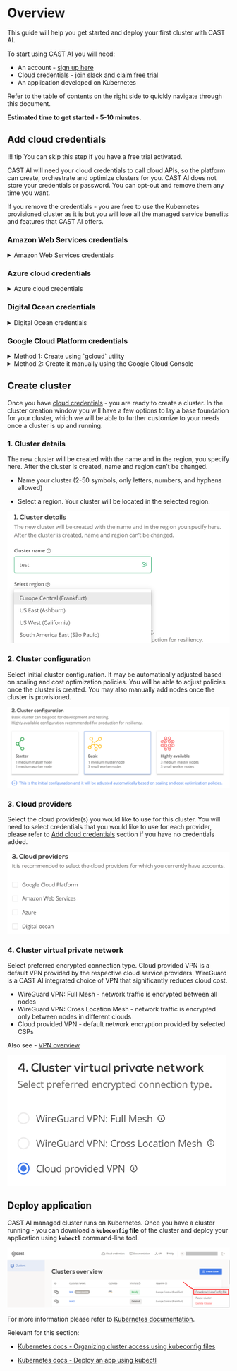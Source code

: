 # Overview

This guide will help you get started and deploy your first cluster with CAST AI.
 
To start using CAST AI you will need:

- An account - [sign up here](https://console.cast.ai/signup)
- Cloud credentials - [join slack and claim free trial](https://join.slack.com/t/castai-community/shared_invite/zt-kxomy09z-p_tbccVJ61azObIt~GUjXQ)
- An application developed on Kubernetes

Refer to the table of contents on the right side to quickly navigate through this document.

**Estimated time to get started - 5-10 minutes.**

## Add cloud credentials

!!! tip
    You can skip this step if you have a free trial activated.

CAST AI will need your cloud credentials to call cloud APIs, so the platform can create, orchestrate and optimize clusters for you. CAST AI does not store your credentials or password. You can opt-out and remove them any time you want.

If you remove the credentials - you are free to use the Kubernetes provisioned cluster as it is but you will lose all the managed service benefits and features that CAST AI offers.

### Amazon Web Services credentials
<details>
<summary>Amazon Web Services credentials</summary>
<p>
To add AWS credentials you will need: <b>Access key ID , Secret access key</b>.
<br>
<ol>
<li>Add a new user
   <ul><li> Open <a href="https://console.aws.amazon.com">https://console.aws.amazon.com</a></li>
   <li> Open the IAM service, then go to Users and click on Add user</li>
   <li> Select <b>Programmatic access</b></li></ul>
<li>Create a new group
<br>
   <ul><li> Select the following permissions as</li>
   <li><b> AmazonVPCFullAccess, AmazonEC2FullAccess</b> and <b>IAMFullAccess</b></li>
   </ul>
<li>Paste cloud credentials
<br>
   <ul><li> Once you reach the last page ("Create user"), copy the <b>access key ID</b> and <b>secret access key</b>, and paste them to the form in CAST AI console.</li></ul>
   </ol>
   </li>
   </p>

<p><a href="ttps://docs.aws.amazon.com/eks/latest/userguide/security-iam.html#security_iam_access-manage">Documentation on AWS Identity and Access Management.</a></p>
</details>

### Azure cloud credentials
<details>
  <summary>Azure cloud credentials</summary>
 <p>
    To add Azure credentials you will need: <b>Directory (Tenant) ID, Application (Client ID), Client Secret, Subscription ID</b>.
 <br>
 <br>
    To get started, you need to create an Active Directory (AD) service principal in your Azure account and assign the required permissions.
    <ol>
    <li>Create App registration
     <ul>
       <li> Open <a href="https://portal.azure.com">https://portal.azure.com</a></li>
       <li> Go to App registrations -> New registration -> Enter display name -> click Register.</li>
       <li> Paste in the <b>Directory (tenant) ID</b> to the form on the left side.</li>
       <li> Paste in the <b>Application (client) ID</b> to the form on the left side.</li>
       <li> Select Certificates & secrets in the left sidebar menu.</li>
       <li> Create a new client secret without expiration.</li>
       <li> Paste in the new client secret value to the form on the left side, to the <b>Client Secret</b> field.</li>
     </ul>
     </li>
    <li>Give access to the CAST AI application by requesting a sign-in using a browser
     <ul>
       <li> Accept CAST AI application.</li>
       <li> After Sign-in you should see <b>Permissions requested</b> window. Click Accept which will allow you to add the CAST AI application role.</li>
    </ul>
    </li>
    <li>Assign the roles
     <ul>
       <li> Open Subscriptions page and go to your subscription.</li>
       <li> Paste in the <b>Subscription ID</b> to the form on the left side.</li>
       <li> Select the Access Control (IAM) in the left sidebar menu.</li>
       <li> Add the role assignment with Role: Contributor, and in the Select search field type your Client Secret (created during the first step).</li>
       <li> Add another role assignment with Role: Contributor, and in the Select input field search for <b>CAST AI Shared Images</b> then click save (if the role is not visible please check previous step and try again).</li>
      </ul>
      </li>
      </ol>
     </p>

<p><a href="https://docs.microsoft.com/en-us/azure/active-directory/develop/app-objects-and-service-principals">Documentation on Azure Cloud EKS IAM Policies, Roles, and Permissions.</a></p>
</details>

### Digital Ocean credentials
<details>
  <summary>Digital Ocean credentials</summary>
 <p>
To add Digital Ocean credentials you will need: <b>Personal Access Token</b>.
<br>
To get started, you need to create a Personal Access Token and define its access permissions.
<ol>
<li>Sign into your <a href="https://cloud.digitalocean.com/">Digital Ocean</a> account
<li>Click the <b>API tab</b> on the left sidebar at the bottom
   <ul><li> <a href="https://cloud.digitalocean.com/account/api/tokens">API tokens</a></ul>
<li>Click <b>Generate New Token</b> in the Personal Access Token section
<li>Add a name and select both the <b>read</b> and <b>write</b> scopes
<li>Click <b>Generate Token</b>
<li>The token will be displayed only once under the name you gave it. Paste the token in the credentials form in CAST AI console.
</ol>
 </p>
</details>

### Google Cloud Platform credentials

<details>
  <summary>Method 1: Create using `gcloud` utility</summary>
  <p>
  <h1>Prerequisites</h1>
  <ul>
  <li> (recommended) Visit the Google Cloud Platform <https://console.cloud.google.com/> and make sure you have selected the right project. Project needs to be precreated with billing account linked (can be free $300 trial). Open Cloud Shell at the top right side of menu bar.</li>
  <li> (alternative) You can also use your local <code>gcloud</code> installation. Make sure that you have activated the right project (<code>gcloud projects list</code> and <code>gcloud config set project {{desired-project-id-here}}</code>)</li>
  </ul></p>
  <h1>Generate service account</h1>
  <p>Run the script displayed below. It will create a new service account with the required permissions, enable the required APIs, and print your service account key JSON.</p>
    
  <pre><code>
    bash
    /bin/bash -c "$(curl -fsSL https://raw.githubusercontent.com/castai/docs/main/docs/getting-started/configuring-gcp-credentials/script.sh)"
  </pre></code>

  <p>You will see the following output:</p>
       
  <pre><code>
    bash
    user@cloudshell:~ (project)$ /bin/bash -c "$(curl -fsSL https://raw.githubusercontent.com/castai/docs/main/docs/getting-started/configuring-gcp-credentials/script.sh)"
       
    Your active configuration is: [cloudshell-25962]
    Operation "operations/acf.p2-294512688956-58cd0d54-dde2-4db3-8114-582e01768453" finished successfully.
    Created service account [castai-credentials-1613140179].
    created key [89d0debfef9d2e83c967b65615569a24fd8cdad4] of type [json] as [castai-credentials-1613140179.json] for [castai-credentials-1613140179@project.iam.gserviceaccount.com]
    Activated service account credentials for: [castai-credentials-1613140179@project.iam.gserviceaccount.com]
    {
    "type": "service_account",
    "project_id": "project",
    "private_key_id": "xxxxxxxxxxxxxxxxxxxxxx",
    "private_key": "-----BEGIN PRIVATE KEY-----\nxxxxxxxxxxxxxxxxxxxxxx\n-----END PRIVATE KEY-----\n",
    "client_email": "castai-credentials-1613140179@project.iam.gserviceaccount.com",
    "client_id": "xxxxxxxxxxxxxxxxxxxxxx",
    "auth_uri": "https://accounts.google.com/o/oauth2/auth",
    "token_uri": "https://oauth2.googleapis.com/token",
    "auth_provider_x509_cert_url": "https://www.googleapis.com/oauth2/v1/certs",
    "client_x509_cert_url": "https://www.googleapis.com/robot/v1/metadata/x509/castai-credentials-1613140179%40project.iam.gserviceaccount.com"
    }
  </pre></code>

  <p>Copy the displayed JSON and use it in the <i>create gcp cloud credentials</i> screen.</p>
<hr>
 <h3><b>Cloud Shell will copy a selected text automatically. Do not use <code>ctrl+c</code> as <code>"private_key"</code> part of the JSON might get corrupted due to word wrapping.</b></h3>
 <hr>
  
</details>


<details>
  <summary>Method 2:  Create it manually using the Google Cloud Console</summary>
 <p>
To add GCP credentials you will need: <b>Service Account JSON</b>.
<br>
To get started, you need to create a service account in your Google Cloud Platform account and assign the required permissions.
<ol>
<li>Enable APIs for your project
<ul>
   <li> <a href="https://console.cloud.google.com/apis/api/iam.googleapis.com/overview">Identity and Access Management (IAM) API</a>
   <li> <a href="https://console.cloud.google.com/apis/api/cloudresourcemanager.googleapis.com/overview">Resource Manager API</a>
   <li> <a href="https://console.cloud.google.com/apis/api/compute.googleapis.com/overview">Compute Engine API</a>
</ul>
<li>Create Service account
<ul>
   <li> Open <a href="https://console.cloud.google.com">https://console.cloud.google.com</a>
   <li> Select IAM & Admin and go to Service accounts
   <li> Create a new service account and assign these roles
   <ul>
     <li> Compute Admin
     <li> +add another role - Service Account User
     <li> +add another role - Service Account Admin
     <li> +add another role - Role Administrator
     <li> +add another role - Service Account Key Admin
     <li> +add another role - Project IAM Admin
     </ul>
   <li> Once you have created a Service Account, open the Service Accounts list view and find your newly created account. Then click on the button in the <b>Actions</b> column and select Create key with Key type set to JSON.
   <li> After the JSON file is downloaded, copy its contents to the input field or click on the Read from file button to import the file.
   </ul></ol>
 </p>
</details>

## Create cluster

Once you have [cloud credentials](../getting-started/#add-cloud-credentials) - you are ready to create a cluster. In the cluster creation window you will have a few options to lay a base foundation for your cluster, which we will be able to further customize to your needs once a cluster is up and running.

### 1. Cluster details

The new cluster will be created with the name and in the region, you specify here.
After the cluster is created, name and region can’t be changed.

- Name your cluster (2-50 symbols, only letters, numbers, and hyphens allowed)

- Select a region. Your cluster will be located in the selected region.

![](getting-started/cluster-details.png)
  
### 2. Cluster configuration

Select initial cluster configuration. It may be automatically adjusted based on scaling and cost optimization policies. You will be able to adjust policies once the cluster is created. You may also manually add nodes once the cluster is provisioned.

![](getting-started/cluster-configuration.png)

### 3. Cloud providers

Select the cloud provider(s) you would like to use for this cluster. You will need to select credentials that you would like to use for each provider, please refer to [Add cloud credentials](../getting-started/#add-cloud-credentials) section if you have no credentials added.

![](getting-started/cloud-providers.png)

### 4. Cluster virtual private network

Select preferred encrypted connection type. Cloud provided VPN is a default VPN provided by the respective cloud service providers. WireGuard is a CAST AI integrated choice of VPN that significantly reduces cloud cost.

- WireGuard VPN: Full Mesh - network traffic is encrypted between all nodes
- WireGuard VPN: Cross Location Mesh - network traffic is encrypted only between nodes in different clouds
- Cloud provided VPN - default network encryption provided by selected CSPs

Also see - [VPN overview](../concepts/vpn-overview.md)

![](getting-started/cluster-vpn.png)

## Deploy application

CAST AI managed cluster runs on Kubernetes. Once you have a cluster running - you can download a **`kubeconfig` file** of the cluster and deploy your application using **`kubectl`** command-line tool.

![](getting-started/downloadkubeconfig.png)

For more information please refer to [Kubernetes documentation](https://kubernetes.io/docs/home/).

Relevant for this section:

- [Kubernetes docs - Organizing cluster access using kubeconfig files](https://kubernetes.io/docs/concepts/configuration/organize-cluster-access-kubeconfig/)

- [Kubernetes docs - Deploy an app using kubectl](https://kubernetes.io/docs/tutorials/kubernetes-basics/deploy-app/deploy-intro/)
